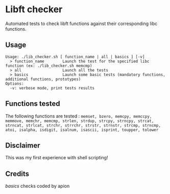 # Libft checker

Automated tests to check libft functions against their corresponding libc functions.

## Usage

```
Usage: ./lib_checker.sh [ function_name | all | basics ] [-v]
  > function_name        Launch the test for the specified libc function (ex: ./lib_checker.sh memcmp)
  > all                  Launch all the tests
  > basics               Launch some basic tests (mandatory functions, additional functions, prototypes)
Options:
  -v: verbose mode, print tests results
```

## Functions tested

The following functions are tested : `memset, bzero, memcpy, memccpy, memmove, memchr, memcmp, strlen, strdup, strcpy, strncpy, strcat, strncat, strlcat, strchr, strrchr, strstr, strnstr, strcmp, strncmp, atoi, isalpha, isdigit, isalnum, isascii, isprint, toupper, tolower`

## Disclaimer

This was my first experience with shell scripting!

## Credits
_basics_ checks coded by apion
